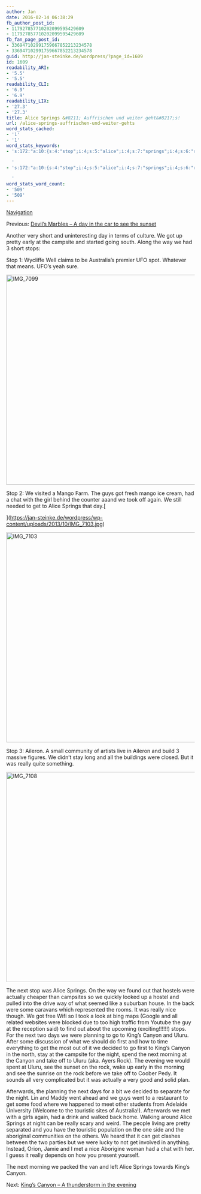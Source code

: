 ```yaml
---
author: Jan
date: 2016-02-14 06:38:29
fb_author_post_id:
- 117927857710202099595429609
- 117927857710202099595429609
fb_fan_page_post_id:
- 336947102991759667852213234578
- 336947102991759667852213234578
guid: http://jan-steinke.de/wordpress/?page_id=1609
id: 1609
readability_ARI:
- '5.5'
- '5.5'
readability_CLI:
- '6.9'
- '6.9'
readability_LIX:
- '27.3'
- '27.3'
title: Alice Springs &#8211; Auffrischen und weiter geht&#8217;s!
url: /alice-springs-auffrischen-und-weiter-gehts
word_stats_cached:
- '1'
- '1'
word_stats_keywords:
- 's:172:"a:10:{s:4:"stop";i:4;s:5:"alice";i:4;s:7:"springs";i:4;s:6:"really";i:4;s:6:"king''s";i:3;s:6:"canyon";i:5;s:5:"uluru";i:3;s:5:"night";i:3;s:7:"morning";i:3;s:4:"rock";i:3;}";

  '
- 's:172:"a:10:{s:4:"stop";i:4;s:5:"alice";i:4;s:7:"springs";i:4;s:6:"really";i:4;s:6:"king''s";i:3;s:6:"canyon";i:5;s:5:"uluru";i:3;s:5:"night";i:3;s:7:"morning";i:3;s:4:"rock";i:3;}";

  '
word_stats_word_count:
- '509'
- '509'
---
```


[Navigation](https://jan-steinke.de/wordpress/en/blog/2013/10/06/the-stuart-highway/)

Previous: [Devil’s Marbles – A day in the car to see the sunset](https://jan-steinke.de/wordpress/de/devils-marbles-a-day-in-the-car-to-see-the-sunset/)

Another very short and uninteresting day in terms of culture. We got up pretty early at the campsite and started going south. Along the way we had 3 short stops:

Stop 1: Wycliffe Well claims to be Australia&#8217;s premier UFO spot. Whatever that means. UFO&#8217;s yeah sure.

<img class="aligncenter size-large wp-image-1362" src="https://jan-steinke.de/wordpress/wp-content/uploads/2016/02/IMG_7099-1024x683.jpg" alt="IMG_7099" width="840" height="560" srcset="https://jan-steinke.de/wordpress/wp-content/uploads/2016/02/IMG_7099-1024x683.jpg 1024w, https://jan-steinke.de/wordpress/wp-content/uploads/2016/02/IMG_7099-300x200.jpg 300w, https://jan-steinke.de/wordpress/wp-content/uploads/2016/02/IMG_7099-768x512.jpg 768w, https://jan-steinke.de/wordpress/wp-content/uploads/2016/02/IMG_7099-1200x800.jpg 1200w" sizes="(max-width: 709px) 85vw, (max-width: 909px) 67vw, (max-width: 1362px) 62vw, 840px" />

Stop 2: We visited a Mango Farm. The guys got fresh mango ice cream, had a chat with the girl behind the counter aaand we took off again. We still needed to get to Alice Springs that day.[
  
](https://jan-steinke.de/wordpress/wp-content/uploads/2013/10/IMG_7103.jpg) 

<img class="aligncenter size-large wp-image-1363" src="https://jan-steinke.de/wordpress/wp-content/uploads/2016/02/IMG_7103-1024x683.jpg" alt="IMG_7103" width="840" height="560" srcset="https://jan-steinke.de/wordpress/wp-content/uploads/2016/02/IMG_7103-1024x683.jpg 1024w, https://jan-steinke.de/wordpress/wp-content/uploads/2016/02/IMG_7103-300x200.jpg 300w, https://jan-steinke.de/wordpress/wp-content/uploads/2016/02/IMG_7103-768x512.jpg 768w, https://jan-steinke.de/wordpress/wp-content/uploads/2016/02/IMG_7103-1200x800.jpg 1200w" sizes="(max-width: 709px) 85vw, (max-width: 909px) 67vw, (max-width: 1362px) 62vw, 840px" />

Stop 3: Aileron. A small community of artists live in Aileron and build 3 massive figures. We didn&#8217;t stay long and all the buildings were closed. But it was really quite something.

<img class="aligncenter size-large wp-image-1364" src="https://jan-steinke.de/wordpress/wp-content/uploads/2016/02/IMG_7108-1024x683.jpg" alt="IMG_7108" width="840" height="560" srcset="https://jan-steinke.de/wordpress/wp-content/uploads/2016/02/IMG_7108-1024x683.jpg 1024w, https://jan-steinke.de/wordpress/wp-content/uploads/2016/02/IMG_7108-300x200.jpg 300w, https://jan-steinke.de/wordpress/wp-content/uploads/2016/02/IMG_7108-768x512.jpg 768w, https://jan-steinke.de/wordpress/wp-content/uploads/2016/02/IMG_7108-1200x800.jpg 1200w" sizes="(max-width: 709px) 85vw, (max-width: 909px) 67vw, (max-width: 1362px) 62vw, 840px" />

The next stop was Alice Springs. On the way we found out that hostels were actually cheaper than campsites so we quickly looked up a hostel and pulled into the drive way of what seemed like a suburban house. In the back were some caravans which represented the rooms. It was really nice though. We got free Wifi so I took a look at bing maps (Google and all related websites were blocked due to too high traffic from Youtube the guy at the reception said) to find out about the upcoming (exciting!!!!!!) stops. For the next two days we were planning to go to King&#8217;s Canyon and Uluru. After some discussion of what we should do first and how to time everything to get the most out of it we decided to go first to King&#8217;s Canyon in the north, stay at the campsite for the night, spend the next morning at the Canyon and take off to Uluru (aka. Ayers Rock). The evening we would spent at Uluru, see the sunset on the rock, wake up early in the morning and see the sunrise on the rock before we take off to Coober Pedy. It sounds all very complicated but it was actually a very good and solid plan.

Afterwards, the planning the next days for a bit we decided to separate for the night. Lin and Maddy went ahead and we guys went to a restaurant to get some food where we happened to meet other students from Adelaide University (Welcome to the touristic sites of Australia!). Afterwards we met with a girls again, had a drink and walked back home. Walking around Alice Springs at night can be really scary and weird. The people living are pretty separated and you have the touristic population on the one side and the aboriginal communities on the others. We heard that it can get clashes between the two parties but we were lucky to not get involved in anything. Instead, Orion, Jamie and I met a nice Aborigine woman had a chat with her. I guess it really depends on how you present yourself.

The next morning we packed the van and left Alice Springs towards King&#8217;s Canyon.

Next: [King’s Canyon – A thunderstorm in the evening](https://jan-steinke.de/wordpress/en/kings-canyon-a-thunderstorm-in-the-evening/)